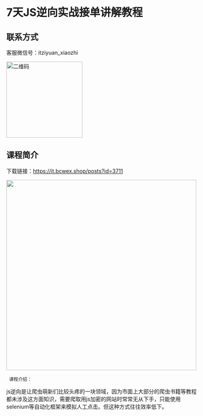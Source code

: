 # 7天JS逆向实战接单讲解教程

## 联系方式

客服微信号：itziyuan_xiaozhi

<img src="https://ziyuanyun.oss-cn-guangzhou.aliyuncs.com/common/20240614073449/666b82192834a.jpg" width="200" height="200" alt="二维码">

## 课程简介

下载链接：https://it.bcwex.shop/posts?id=3711

<img src="https://ziyuanyun.oss-cn-guangzhou.aliyuncs.com/yun/20240515185309/6644941564652.jpg" width="500" alt="">

     课程介绍：

 js逆向是让爬虫萌新们比较头疼的一块领域，因为市面上大部分的爬虫书籍等教程都未涉及这方面知识，需要爬取用js加密的网站时常常无从下手，只能使用selenium等自动化框架来模拟人工点击。但这种方式往往效率低下。    

 

  